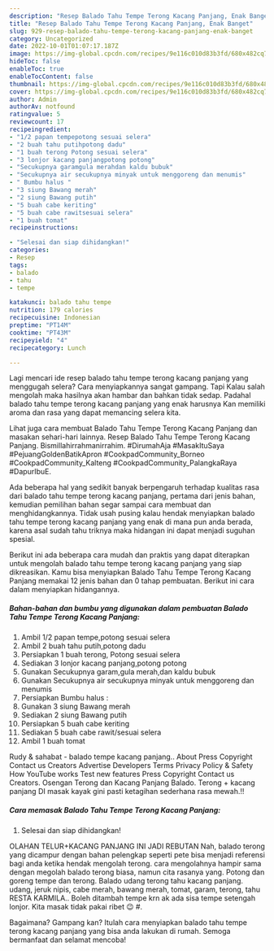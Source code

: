 ```yaml
---
description: "Resep Balado Tahu Tempe Terong Kacang Panjang, Enak Banget"
title: "Resep Balado Tahu Tempe Terong Kacang Panjang, Enak Banget"
slug: 929-resep-balado-tahu-tempe-terong-kacang-panjang-enak-banget
category: Uncategorized
date: 2022-10-01T01:07:17.187Z
image: https://img-global.cpcdn.com/recipes/9e116c010d83b3fd/680x482cq70/balado-tahu-tempe-terong-kacang-panjang-foto-resep-utama.jpg
hideToc: false
enableToc: true
enableTocContent: false
thumbnail: https://img-global.cpcdn.com/recipes/9e116c010d83b3fd/680x482cq70/balado-tahu-tempe-terong-kacang-panjang-foto-resep-utama.jpg
cover: https://img-global.cpcdn.com/recipes/9e116c010d83b3fd/680x482cq70/balado-tahu-tempe-terong-kacang-panjang-foto-resep-utama.jpg
author: Admin
authorAv: notfound
ratingvalue: 5
reviewcount: 17
recipeingredient:
- "1/2 papan tempepotong sesuai selera"
- "2 buah tahu putihpotong dadu"
- "1 buah terong Potong sesuai selera"
- "3 lonjor kacang panjangpotong potong"
- "Secukupnya garamgula merahdan kaldu bubuk"
- "Secukupnya air secukupnya minyak untuk menggoreng dan menumis"
- " Bumbu halus "
- "3 siung Bawang merah"
- "2 siung Bawang putih"
- "5 buah cabe keriting"
- "5 buah cabe rawitsesuai selera"
- "1 buah tomat"
recipeinstructions:

- "Selesai dan siap dihidangkan!"
categories:
- Resep
tags:
- balado
- tahu
- tempe

katakunci: balado tahu tempe 
nutrition: 179 calories
recipecuisine: Indonesian
preptime: "PT14M"
cooktime: "PT43M"
recipeyield: "4"
recipecategory: Lunch

---
```



Lagi mencari ide resep balado tahu tempe terong kacang panjang yang menggugah selera? Cara menyiapkannya sangat gampang. Tapi Kalau salah mengolah maka hasilnya akan hambar dan bahkan tidak sedap. Padahal balado tahu tempe terong kacang panjang yang enak harusnya Kan memiliki aroma dan rasa yang dapat memancing selera kita.


Lihat juga cara membuat Balado Tahu Tempe Terong Kacang Panjang dan masakan sehari-hari lainnya. Resep Balado Tahu Tempe Terong Kacang Panjang. Bismillahirrahmanirrahim. #DirumahAja #MasakItuSaya #PejuangGoldenBatikApron #CookpadCommunity_Borneo #CookpadCommunity_Kalteng #CookpadCommunity_PalangkaRaya #DapurIbuE.

Ada beberapa hal yang sedikit banyak berpengaruh terhadap kualitas rasa dari balado tahu tempe terong kacang panjang, pertama dari jenis bahan, kemudian pemilihan bahan segar sampai cara membuat dan menghidangkannya. Tidak usah pusing kalau hendak menyiapkan balado tahu tempe terong kacang panjang yang enak di mana pun anda berada, karena asal sudah tahu triknya maka hidangan ini dapat menjadi suguhan spesial.


Berikut ini ada beberapa cara mudah dan praktis yang dapat diterapkan untuk mengolah balado tahu tempe terong kacang panjang yang siap dikreasikan. Kamu bisa menyiapkan Balado Tahu Tempe Terong Kacang Panjang memakai 12 jenis bahan dan 0 tahap pembuatan. Berikut ini cara dalam menyiapkan hidangannya.

<!--inarticleads1-->

##### Bahan-bahan dan bumbu yang digunakan dalam pembuatan Balado Tahu Tempe Terong Kacang Panjang:

1. Ambil 1/2 papan tempe,potong sesuai selera
1. Ambil 2 buah tahu putih,potong dadu
1. Persiapkan 1 buah terong, Potong sesuai selera
1. Sediakan 3 lonjor kacang panjang,potong potong
1. Gunakan Secukupnya garam,gula merah,dan kaldu bubuk
1. Gunakan Secukupnya air secukupnya minyak untuk menggoreng dan menumis
1. Persiapkan  Bumbu halus :
1. Gunakan 3 siung Bawang merah
1. Sediakan 2 siung Bawang putih
1. Persiapkan 5 buah cabe keriting
1. Sediakan 5 buah cabe rawit/sesuai selera
1. Ambil 1 buah tomat


Rudy &amp; sahabat - balado tempe kacang panjang.. About Press Copyright Contact us Creators Advertise Developers Terms Privacy Policy &amp; Safety How YouTube works Test new features Press Copyright Contact us Creators. Osengan Terong dan Kacang Panjang Balado. Terong + kacang panjang DI masak kayak gini pasti ketagihan sederhana rasa mewah.!! 

<!--inarticleads2-->

##### Cara memasak Balado Tahu Tempe Terong Kacang Panjang:


1. Selesai dan siap dihidangkan!

OLAHAN TELUR+KACANG PANJANG INI JADI REBUTAN Nah, balado terong yang dicampur dengan bahan pelengkap seperti pete bisa menjadi referensi bagi anda ketika hendak mengolah terong. cara mengolahnya hampir sama dengan megolah balado terong biasa, namun cita rasanya yang. Potong dan goreng tempe dan terong. Balado udang terong tahu kacang panjang. udang, jeruk nipis, cabe merah, bawang merah, tomat, garam, terong, tahu RESTA KARMILA.. Boleh ditambah tempe krn ak ada sisa tempe setengah lonjor. Kita masak tidak pakai ribet 😉 #. 

Bagaimana? Gampang kan? Itulah cara menyiapkan balado tahu tempe terong kacang panjang yang bisa anda lakukan di rumah. Semoga bermanfaat dan selamat mencoba!
